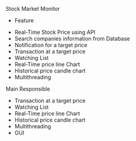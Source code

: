 Stock Market Monitor
* Feature
- Real-Time Stock Price using API
- Search companies information from Database
- Notification for a target price
- Transaction at a target price
- Watching List
- Real-Time price line Chart
- Historical price candle chart
- Multithreading

Main Responsible
- Transaction at a target price
- Watching List
- Real-Time price line Chart
- Historical price candle chart
- Multithreading
- GUI
